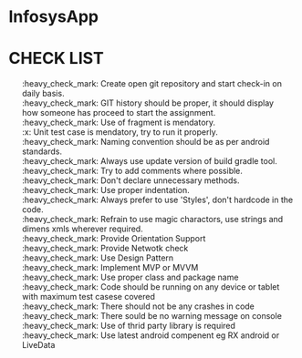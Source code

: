 # InfosysApp

<h1>CHECK LIST</h1>
<ul style="list-style-type:none">
<li>:heavy_check_mark: Create open git repository and start check-in on daily basis.</li>
<li>:heavy_check_mark: GIT history should be proper, it should display how someone has proceed to start the assignment.</li>
<li>:heavy_check_mark: Use of fragment is mendatory.</li>
<li>:x: Unit test case is mendatory, try to run it properly.</li>
<li>:heavy_check_mark: Naming convention should be as per android standards.</li>
<li>:heavy_check_mark: Always use update version of build gradle tool.</li>
<li>:heavy_check_mark: Try to add comments where possible.</li>
<li>:heavy_check_mark: Don't declare unnecessary methods.</li>
<li>:heavy_check_mark: Use proper indentation.</li>
<li>:heavy_check_mark: Always prefer to use 'Styles', don't hardcode in the code.</li>
<li>:heavy_check_mark: Refrain to use magic charactors, use strings and dimens xmls wherever required.</li>
<li>:heavy_check_mark: Provide Orientation Support</li>
<li>:heavy_check_mark: Provide Netwotk check</li>
<li>:heavy_check_mark: Use Design Pattern</li>
<li>:heavy_check_mark: Implement MVP or MVVM</li>
<li>:heavy_check_mark: Use proper class and package name</li>
<li>:heavy_check_mark: Code should be running on any device or tablet with maximum test casese covered</li>
<li>:heavy_check_mark:  There should not be any crashes in code</li>
<li>:heavy_check_mark: There sould be no warning message on console</li>
<li>:heavy_check_mark: Use of thrid party library is required</li>
<li>:heavy_check_mark: Use latest android compenent eg RX android or LiveData</li>
</ul>

